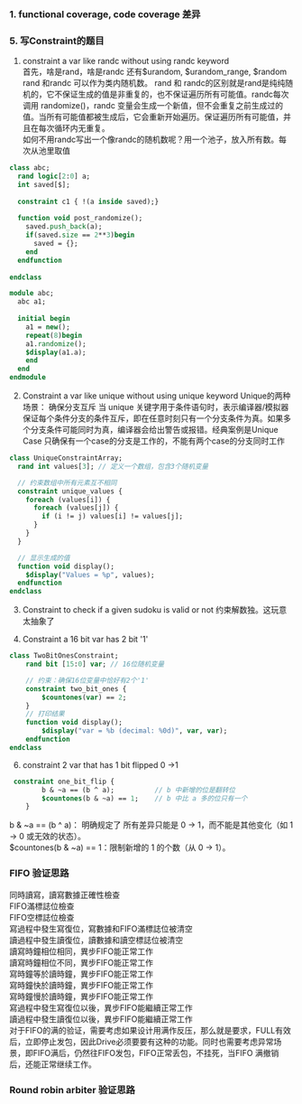 ### 1. functional coverage, code coverage 差异



### 5. 写Constraint的题目
1. constraint a var like randc without using randc keyword   
首先，啥是rand，啥是randc 还有$urandom, $urandom_range, $random   
rand 和randc 可以作为类内随机数。 rand 和 randc的区别就是rand是纯纯随机的，它不保证生成的值是非重复的，也不保证遍历所有可能值。randc每次调用 randomize()，randc 变量会生成一个新值，但不会重复之前生成过的值。当所有可能值都被生成后，它会重新开始遍历。保证遍历所有可能值，并且在每次循环内无重复。   
如何不用randc写出一个像randc的随机数呢？用一个池子，放入所有数。每次从池里取值   
```systemverilog
class abc;
  rand logic[2:0] a;
  int saved[$];
  
  constraint c1 { !(a inside saved);}
  
  function void post_randomize();
    saved.push_back(a);
    if(saved.size == 2**3)begin
      saved = {};
    end 
  endfunction
  
endclass

module abc;
  abc a1;
  
  initial begin
    a1 = new();
    repeat(8)begin
    a1.randomize();
    $display(a1.a);
    end
  end 
endmodule
```


2. Constraint a var like unique without using unique keyword
Unique的两种场景：  确保分支互斥 当 unique 关键字用于条件语句时，表示编译器/模拟器保证每个条件分支的条件互斥，即在任意时刻只有一个分支条件为真。如果多个分支条件可能同时为真，编译器会给出警告或报错。经典案例是Unique Case 只确保有一个case的分支是工作的，不能有两个case的分支同时工作
```systemverilog
class UniqueConstraintArray;
  rand int values[3]; // 定义一个数组，包含3个随机变量

  // 约束数组中所有元素互不相同
  constraint unique_values {
    foreach (values[i]) {
      foreach (values[j]) {
        if (i != j) values[i] != values[j];
      }
    }
  }

  // 显示生成的值
  function void display();
    $display("Values = %p", values);
  endfunction
endclass
```

3.  Constraint to check if a given sudoku is valid or not 约束解数独。这玩意太抽象了

   
5.  Constraint a 16 bit var has 2 bit '1'
```systemverilog
class TwoBitOnesConstraint;
    rand bit [15:0] var; // 16位随机变量

    // 约束：确保16位变量中恰好有2个'1'
    constraint two_bit_ones {
        $countones(var) == 2;
    }
    // 打印结果
    function void display();
        $display("var = %b (decimal: %0d)", var, var);
    endfunction
endclass
```

6. constraint 2 var that has 1 bit flipped 0 ->1
```systemverilog
 constraint one_bit_flip {
        b & ~a == (b ^ a);          // b 中新增的位是翻转位
        $countones(b & ~a) == 1;    // b 中比 a 多的位只有一个
    }
```
b & ~a == (b ^ a)： 明确规定了 所有差异只能是 0 -> 1，而不能是其他变化（如 1 -> 0 或无效的状态）。       
$countones(b & ~a) == 1：限制新增的 1 的个数（从 0 -> 1）。     


### FIFO 验证思路
同時讀寫，讀寫數據正確性檢查       
FIFO滿標誌位檢查      
FIFO空標誌位檢查          
寫過程中發生寫復位，寫數據和FIFO滿標誌位被清空       
讀過程中發生讀復位，讀數據和讀空標誌位被清空     
讀寫時鐘相位相同，異步FIFO能正常工作  
讀寫時鐘相位不同，異步FIFO能正常工作  
寫時鐘等於讀時鐘，異步FIFO能正常工作  
寫時鐘快於讀時鐘，異步FIFO能正常工作  
寫時鐘慢於讀時鐘，異步FIFO能正常工作  
寫過程中發生寫復位以後，異步FIFO能繼續正常工作  
讀過程中發生讀復位以後，異步FIFO能繼續正常工作  
对于FIFO的满的验证，需要考虑如果设计用满作反压，那么就是要求，FULL有效后，立即停止发包，因此Drive必须要要有这种的功能。同时也需要考虑异常场景，即FIFO满后，仍然往FIFO发包，FIFO正常丢包，不挂死，当FIFO 满撤销后，还能正常继续工作。   

### Round robin arbiter 验证思路
